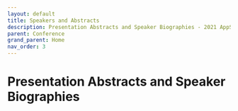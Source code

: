 ```yaml
---
layout: default
title: Speakers and Abstracts
description: Presentation Abstracts and Speaker Biographies - 2021 AppSec NZ Conference
parent: Conference
grand_parent: Home
nav_order: 3
---
```


# Presentation Abstracts and Speaker Biographies

